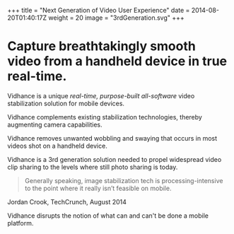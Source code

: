 +++
title = "Next Generation of Video User Experience"
date = 2014-08-20T01:40:17Z
weight = 20
image = "3rdGeneration.svg"
+++
# Capture breathtakingly smooth video from a handheld device in true real-time.
Vidhance is a unique *real-time, purpose-built all-software* video stabilization solution for mobile devices.

Vidhance complements existing stabilization technologies, thereby augmenting camera capabilities.

Vidhance removes unwanted wobbling and swaying that occurs in most videos shot on a handheld device.

Vidhance is a 3rd generation solution needed to propel widespread video clip sharing to the levels where still photo sharing is today.

> Generally speaking, image stabilization tech is processing-intensive to the point where it really isn’t feasible on mobile.

Jordan Crook, TechCrunch, August 2014

Vidhance disrupts the notion of what can and can't be done a mobile platform.
